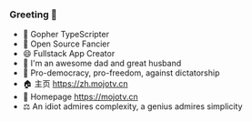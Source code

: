 ### Greeting 👋

<!--
**mojocn/mojocn** is a ✨ _special_ ✨ repository because its `README.md` (this file) appears on your GitHub profile.

Here are some ideas to get you started:

- 🔭 I’m currently working on ...
- 🌱 I’m currently learning ...
- 👯 I’m looking to collaborate on ...
- 🤔 I’m looking for help with ...
- 💬 Ask me about ...
- 📫 How to reach me: ...
- 😄 Pronouns: ...
- ⚡ Fun fact: ...
- 🔥 Go Communitity https://mojotv.cn
- ▶️ [bilibili](https://space.bilibili.com/148303288)
- 🎥 [Youtube]([https://www.youtube.com/@codeape)

-->

- 🔭 Gopher TypeScripter
- 🌱 Open Source Fancier
- 😄 Fullstack App Creator
- 👯 I'm an awesome dad and great husband
- 💬 Pro-democracy, pro-freedom, against dictatorship
- 🏠 主页 https://zh.mojotv.cn
- 🤖 Homepage https://mojotv.cn
- ⚖️ An idiot admires complexity, a genius admires simplicity


